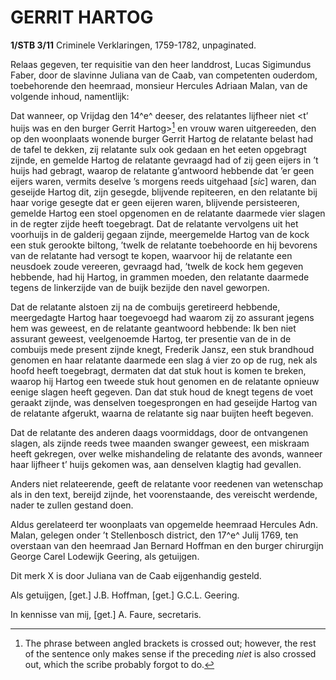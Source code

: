 # GERRIT HARTOG

**1/STB 3/11** Criminele Verklaringen, 1759-1782, unpaginated.

Relaas gegeven, ter requisitie van den heer landdrost, Lucas Sigimundus Faber, door de slavinne Juliana van de Caab, van competenten ouderdom, toebehorende den heemraad, monsieur Hercules Adriaan Malan, van de volgende inhoud, namentlijk:

Dat wanneer, op Vrijdag den 14^e^ deeser, des relatantes lijfheer niet \<t’ huijs was en den burger Gerrit Hartog\>[^1] en vrouw waren uitgereeden, den op den woonplaats wonende burger Gerrit Hartog de relatante belast had de tafel te dekken, zij relatante sulx ook gedaan en het eeten opgebragt zijnde, en gemelde Hartog de relatante gevraagd had of zij geen eijers in ’t huijs had gebragt, waarop de relatante g’antwoord hebbende dat ’er geen eijers waren, vermits deselve ’s morgens reeds uitgehaad \[*sic*\] waren, dan geseijde Hartog dit, zijn gesegde, blijvende repiteeren, en den relatante bij haar vorige gesegte dat er geen eijeren waren, blijvende persisteeren, gemelde Hartog een stoel opgenomen en de relatante daarmede vier slagen in de regter zijde heeft toegebragt. Dat de relatante vervolgens uit het voorhuijs in de galderij gegaan zijnde, meergemelde Hartog van de kock een stuk gerookte biltong, ’twelk de relatante toebehoorde en hij bevorens van de relatante had versogt te kopen, waarvoor hij de relatante een neusdoek zoude vereeren, gevraagd had, ’twelk de kock hem gegeven hebbende, had hij Hartog, in grammen moeden, den relatante daarmede tegens de linkerzijde van de buijk bezijde den navel geworpen.

Dat de relatante alstoen zij na de combuijs geretireerd hebbende, meergedagte Hartog haar toegevoegd had waarom zij zo assurant jegens hem was geweest, en de relatante geantwoord hebbende: Ik ben niet assurant geweest, veelgenoemde Hartog, ter presentie van de in de combuijs mede present zijnde knegt, Frederik Jansz, een stuk brandhoud genomen en haar relatante daarmede een slag á vier zo op de rug, nek als hoofd heeft toegebragt, dermaten dat dat stuk hout is komen te breken, waarop hij Hartog een tweede stuk hout genomen en de relatante opnieuw eenige slagen heeft gegeven. Dan dat stuk houd de knegt tegens de voet geraakt zijnde, was denselven toegesprongen en had geseijde Hartog van de relatante afgerukt, waarna de relatante sig naar buijten heeft begeven.

Dat de relatante des anderen daags voormiddags, door de ontvangenen slagen, als zijnde reeds twee maanden swanger geweest, een miskraam heeft gekregen, over welke mishandeling de relatante des avonds, wanneer haar lijfheer t’ huijs gekomen was, aan denselven klagtig had gevallen.

Anders niet relateerende, geeft de relatante voor reedenen van wetenschap als in den text, bereijd zijnde, het voorenstaande, des vereischt werdende, nader te zullen gestand doen.

Aldus gerelateerd ter woonplaats van opgemelde heemraad Hercules Adn. Malan, gelegen onder ’t Stellenbosch district, den 17^e^ Julij 1769, ten overstaan van den heemraad Jan Bernard Hoffman en den burger chirurgijn George Carel Lodewijk Geering, als getuijgen.

Dit merk X is door Juliana van de Caab eijgenhandig gesteld.

Als getuijgen, \[get.\] J.B. Hoffman, \[get.\] G.C.L. Geering.

In kennisse van mij, \[get.\] A. Faure, secretaris.

[^1]: The phrase between angled brackets is crossed out; however, the rest of the sentence only makes sense if the preceding *niet* is also crossed out, which the scribe probably forgot to do.